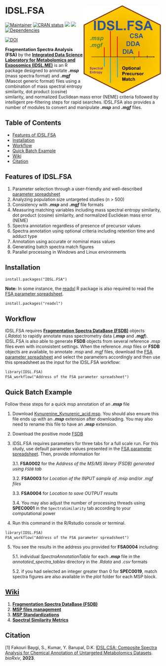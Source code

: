 # IDSL.FSA <img src='FSA_educational_files/Figures/IDSL.FSA-logo.PNG' width="250px" align="right" />

<!-- badges: start -->
[![Maintainer](https://img.shields.io/badge/maintainer-Sadjad_Fakouri_Baygi-blue)](https://github.com/sajfb)
[![CRAN status](https://www.r-pkg.org/badges/version/IDSL.FSA)](https://cran.r-project.org/package=IDSL.FSA)
![](http://cranlogs.r-pkg.org/badges/IDSL.FSA?color=orange)
![](http://cranlogs.r-pkg.org/badges/grand-total/IDSL.FSA?color=brightgreen)
[![Dependencies](https://tinyverse.netlify.com/badge/IDSL.FSA)](https://cran.r-project.org/package=IDSL.FSA)


[![DOI](https://zenodo.org/badge/140601694.svg)](https://zenodo.org/record/7530397#.Y8Byuv7MK70)
<!-- badges: end -->

**Fragmentation Spectra Analysis (FSA)** by the [**Integrated Data Science Laboratory for Metabolomics and Exposomics (IDSL.ME)**](https://www.idsl.me) is an R package designed to annotate ***.msp*** (mass spectra format) and ***.mgf*** (Mascot generic format) files using a combination of mass spectral entropy similarity, dot product (cosine) similarity, and normalized Euclidean mass error (NEME) criteria followed by intelligent pre-filtering steps for rapid searches. IDSL.FSA also provides a number of modules to convert and manipulate ***.msp*** and ***.mgf*** files.

## Table of Contents

- [Features of IDSL.FSA](https://github.com/idslme/IDSL.FSA#features-of-idslfsa)
- [Installation](https://github.com/idslme/IDSL.FSA#installation)
- [Workflow](https://github.com/idslme/IDSL.FSA#workflow)
- [Quick Batch Example](https://github.com/idslme/IDSL.FSA#quick-batch-example)
- [Wiki](https://github.com/idslme/IDSL.FSA#wiki)
- [Citation](https://github.com/idslme/IDSL.FSA#citation)

## Features of IDSL.FSA

1) Parameter selection through a user-friendly and well-described [parameter spreadsheet](https://raw.githubusercontent.com/idslme/IDSL.FSA/main/FSA_parameters.xlsx)
2) Analyzing population size untargeted studies (n > 500)
3) Consistency with ***.msp*** and ***.mgf*** file formats
4) Measuring matching variables including mass spectral entropy similarity, dot product (cosine) similarity, and normalized Euclidean mass error (NEME)
5) Spectra annotation regardless of presence of precursor values
6) Spectra annotation using optional criteria including retention time and adduct type
7) Annotation using accurate or nominal mass values
8) Generating batch spectra match figures
9) Parallel processing in Windows and Linux environments

## Installation

	install.packages("IDSL.FSA")
	
**Note:** In some instance, the [readxl](https://cran.r-project.org/package=readxl) R package is also required to read the [FSA parameter spreadsheet](https://raw.githubusercontent.com/idslme/IDSL.FSA/main/FSA_parameters.xlsx).

	install.packages("readxl")

## Workflow

IDSL.FSA requires [**Fragmentation Spectra DataBase (FSDB)**](https://github.com/idslme/IDSL.FSA/wiki/Fragmentation-Spectra-DataBase-(FSDB)) objects (*.Rdata*) to rapidly annotate mass spectrometry data (***.msp*** and ***.mgf***). IDSL.FSA is also able to generate **FSDB** objects from several reference *.msp* files even with inconsistent settings. When the reference *.msp* files or **FSDB** objects are available, to annotate *.msp* and *.mgf* files, download the [FSA parameter spreadsheet](https://raw.githubusercontent.com/idslme/IDSL.FSA/main/FSA_parameters.xlsx) and select the parameters accordingly and then use this spreadsheet as the input for the IDSL.FSA workflow:

	library(IDSL.FSA)
	FSA_workflow("Address of the FSA parameter spreadsheet")

## Quick Batch Example

Follow these steps for a quick msp annotation of an ***.msp*** file

1. Download [Kynurenine_Kynurenic_acid.msp](https://github.com/idslme/IDSL.FSA/blob/main/IDSL.FSA/inst/extdata/Kynurenine_Kynurenic_acid.msp). You should also ensure this file ends up with an ***.msp*** extension after downloading. You may also need to rename this file to have an ***.msp*** extension.

2. Download the positive mode [FSDB](https://zenodo.org/record/7530397#.Y8yAdkHMK71)

3. IDSL.FSA requires parameters for three tabs for a full scale run. For this study, use default parameter values presented in the [FSA parameter spreadsheet](https://raw.githubusercontent.com/idslme/IDSL.FSA/main/FSA_parameters.xlsx). Then, provide information for 
	
	3.1. **FSA0002** for the *Address of the MS/MS library (FSDB) generated using `FSDB` tab*
	
	3.2. **FSA0003** for *Location of the INPUT sample of .msp and/or .mgf files*
	
	3.3. **FSA0004** for *Location to save OUTPUT results*
		
	3.4. You may also adjust the number of processing threads using **SPEC0001** in the `SpectraSimilarity` tab according to your computational power

4. Run this command in the R/Rstudio console or terminal.

```
library(IDSL.FSA)
FSA_workflow("Address of the FSA parameter spreadsheet")
```

5. You see the results in the address you provided for **FSA0004** including:

	5.1. individual *SpectraAnnotationTable* for each ***.msp*** file in the *annotated_spectra_tables* directory in the *.Rdata* and *.csv* formats
	
	5.2. if you had selected an integer greater than 0 for **SPEC0019**, match spectra figures are also available in the *plot* folder for each MSP block.

## [**Wiki**](https://github.com/idslme/IDSL.FSA/wiki)

1. [**Fragmentation Spectra DataBase (FSDB)**](https://github.com/idslme/IDSL.FSA/wiki/Fragmentation-Spectra-DataBase-(FSDB))
2. [**MSP files management**](https://github.com/idslme/IDSL.FSA/wiki/MSP-Files-Management)
3. [**MSP Standardizations**](https://github.com/idslme/IDSL.FSA/wiki/MSP-Standardizations)
4. [**Spectral Similarity Metrics**](https://github.com/idslme/IDSL.FSA/wiki/Spectral-Similarity-Metrics)

## Citation

[1] Fakouri Baygi, S., Kumar, Y. Barupal, D.K. [IDSL.CSA: Composite Spectra Analysis for Chemical Annotation of Untargeted Metabolomics Datasets](https://doi.org/10.1101/2023.02.09.527886). *bioRxiv*, **2023**.

